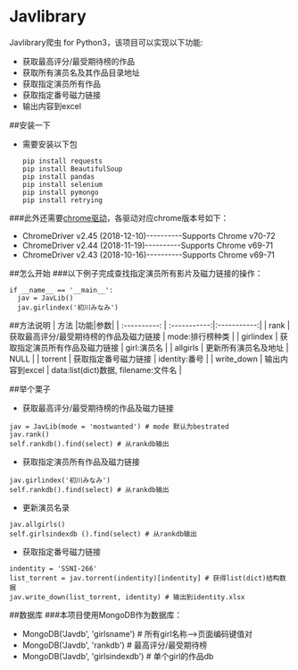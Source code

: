 # Javlibrary

Javlibrary爬虫 for Python3，该项目可以实现以下功能:
* 获取最高评分/最受期待榜的作品
* 获取所有演员名及其作品目录地址
* 获取指定演员所有作品
* 获取指定番号磁力链接
* 输出内容到excel

##安装一下
* 需要安装以下包
  ```Pyhon
  pip install requests
  pip install BeautifulSoup
  pip install pandas
  pip install selenium
  pip install pymongo
  pip install retrying
  ```
###此外还需要[chrome驱动](http://blog.csdn.net/guodongxiaren "chrome驱动下载")，各驱动对应chrome版本号如下：
* ChromeDriver v2.45 (2018-12-10)----------Supports Chrome v70-72
* ChromeDriver v2.44 (2018-11-19)----------Supports Chrome v69-71
* ChromeDriver v2.43 (2018-10-16)----------Supports Chrome v69-71

##怎么开始
###以下例子完成查找指定演员所有影片及磁力链接的操作：
  ```Pyhon
  if __name__ == '__main__':
    jav = JavLib()
    jav.girlindex('初川みなみ')
  ```

##方法说明
| 方法 |功能|参数|
| :----------: | :-----------:|:-----------:|
| rank   | 获取最高评分/最受期待榜的作品及磁力链接  | mode:排行榜种类 |
| girlindex   |  获取指定演员所有作品及磁力链接  | girl:演员名 |
| allgirls   |  更新所有演员名及地址  | NULL |
| torrent   |  获取指定番号磁力链接   | identity:番号 |
| write_down   |  输出内容到excel   | data:list(dict)数据, filename:文件名 |

##举个栗子
* 获取最高评分/最受期待榜的作品及磁力链接
```Pyhon
jav = JavLib(mode = 'mostwanted') # mode 默认为bestrated
jav.rank()
self.rankdb().find(select) # 从rankdb输出
```
* 获取指定演员所有作品及磁力链接
```Pyhon
jav.girlindex('初川みなみ')
self.rankdb().find(select) # 从rankdb输出
```
* 更新演员名录
```Pyhon
jav.allgirls()
self.girlsindexdb ().find(select) # 从rankdb输出
```
* 获取指定番号磁力链接
```Pyhon
indentity = 'SSNI-266'
list_torrent = jav.torrent(indentity)[indentity] # 获得list(dict)结构数据
jav.write_down(list_torrent, identity) # 输出到identity.xlsx
```

##数据库
###本项目使用MongoDB作为数据库：
* MongoDB('Javdb', 'girlsname')  # 所有girl名称—>页面编码键值对
* MongoDB('Javdb', 'rankdb')  # 最高评分/最受期待榜
* MongoDB('Javdb', 'girlsindexdb')  # 单个girl的作品db
